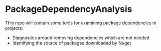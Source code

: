 # PackageDependencyAnalysis

This repo will contain some tools for examining package dependencies in projects:
- Diagnostics around removing dependencies which are not needed
- Identifying the source of packages downloaded by Nuget
